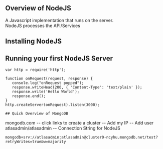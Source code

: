 ## Overview of NodeJS
A Javascript implementation that runs on the server.  
NodeJS processes the API/Services

## Installing NodeJS

## Running your first NodeJS Server
```
var http = require('http');

function onRequest(request, response) {
   console.log("onRequest popped");
   response.writeHead(200, { 'Content-Type': 'text/plain' });
   response.write('Hello World');
   response.end();
}
http.createServer(onRequest).listen(3000);

## Quick Overview of MongoDB
```
mongodb.com
-- click links to create a cluster
-- Add my IP
-- Add user
   atlasadmin/atlasadmin
-- Connection String for NodeJS
```
mongodb+srv://atlasadmin:atlasadmin@cluster0-ncyhu.mongodb.net/test?retryWrites=true&w=majority
```